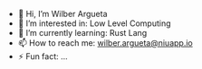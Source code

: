 - 👋 Hi, I’m Wilber Argueta
- 👀 I’m interested in: Low Level Computing 
- 🌱 I’m currently learning: Rust Lang
- 📫 How to reach me: wilber.argueta@niuapp.io
- ⚡ Fun fact: ...

<!---
wilberargueta-niuapp/wilberargueta-niuapp is a ✨ special ✨ repository because its `README.md` (this file) appears on your GitHub profile.
You can click the Preview link to take a look at your changes.
--->
